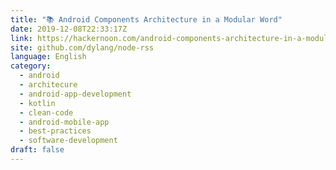 ```yaml
---
title: "📚 Android Components Architecture in a Modular Word"
date: 2019-12-08T22:33:17Z
link: https://hackernoon.com/android-components-architecture-in-a-modular-word-d0k32i6?source=rss&utm_medium=RSS&utm_source=news.12bit.vn
site: github.com/dylang/node-rss
language: English
category:
  - android
  - architecure
  - android-app-development
  - kotlin
  - clean-code
  - android-mobile-app
  - best-practices
  - software-development
draft: false
---
```


